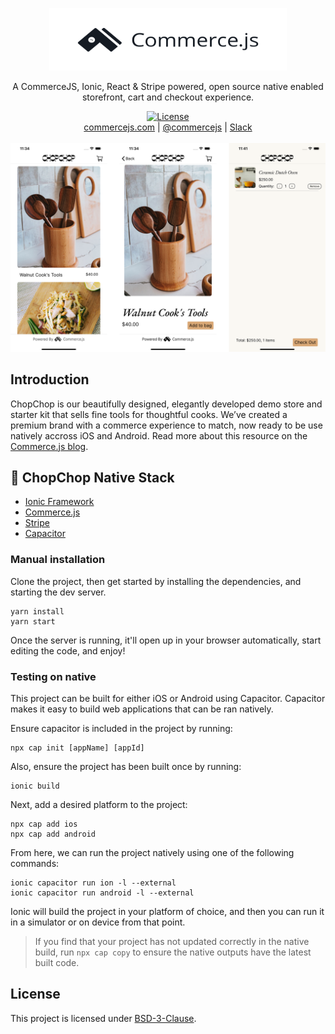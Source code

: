 <p align="center">
  <img src="https://raw.githubusercontent.com/chec/commercejs-examples/master/assets/logo.svg" width="380" height="100" />
</p>
<p align="center">
A CommerceJS, Ionic, React & Stripe powered, open source native enabled storefront, cart and checkout experience.
</p>
<p align="center">
  <a href="https://github.com/chec/chopchop-ionic/blob/main/LICENSE.md">
    <img src="https://img.shields.io/npm/l/@chec/commerce.js.svg" alt="License" />
  </a>
  <br>
  <a href="https://commercejs.com">commercejs.com</a> | <a href="https://twitter.com/commercejs">@commercejs</a> | <a href="http://slack.commercejs.com">Slack</a>
  <br />
  <br />
    <img src="https://github.com/chec/chopchop-ionic/blob/main/chopchop-screenshots.png" width="600" />
</p>

## Introduction

ChopChop is our beautifully designed, elegantly developed demo store and starter kit that sells fine tools for thoughtful cooks. We’ve created a premium brand with a commerce experience to match, now ready to be use natively accross iOS and Android. Read more about this resource on the [Commerce.js blog]([https://commercejs.com/blog/chopchop-nextjs-starter-commerce]).

## 🥞 ChopChop Native Stack

* [Ionic Framework](https://ionicframework.com/)
* [Commerce.js](https://commercejs.com)
* [Stripe](https://stripe.com)
* [Capacitor](https://capacitorjs.com)

### Manual installation

Clone the project, then get started by installing the dependencies, and starting the dev server.

```
yarn install
yarn start
```

Once the server is running, it'll open up in your browser automatically, start editing the code, and enjoy!

### Testing on native

This project can be built for either iOS or Android using Capacitor. Capacitor makes it easy to build web applications that can be ran natively.

Ensure capacitor is included in the project by running:
```
npx cap init [appName] [appId]
```

Also, ensure the project has been built once by running:
```
ionic build
```

Next, add a desired platform to the project:
```
npx cap add ios
npx cap add android
```

From here, we can run the project natively using one of the following commands:
```
ionic capacitor run ion -l --external
ionic capacitor run android -l --external
```

Ionic will build the project in your platform of choice, and then you can run it in a simulator or on device from that point.

> If you find that your project has not updated correctly in the native build, run `npx cap copy` to ensure the native outputs have the latest built code.

## License

This project is licensed under [BSD-3-Clause](LICENSE.md).
